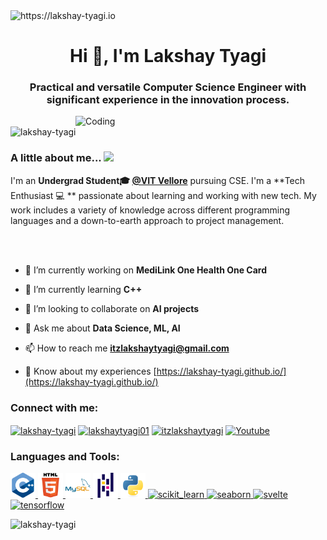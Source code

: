 <img src="https://webartdevelopers.com/blog/wp-content/uploads/2022/07/music-icon-animated.gif" width="100%" height="200" alt="https://lakshay-tyagi.io"/>

<h1 align="center">Hi 👋, I'm Lakshay Tyagi</h1>
<h3 align="center">Practical and versatile Computer Science Engineer with significant experience in the innovation process.</h3>
<img align="right" alt="Coding" width="400" src="https://media.giphy.com/media/v1.Y2lkPTc5MGI3NjExNmM2MWZiOGQ5MmJjNWYyM2JiYzcxMmY0MmZiNzhhMzk4YjhhNDM4OCZjdD1n/xUA7bdpLxQhsSQdyog/giphy.gif">
<p align="left"> <img src="https://komarev.com/ghpvc/?username=lakshay-tyagi&label=Profile%20views&color=0e75b6&style=flat" alt="lakshay-tyagi" /> </p>

### A little about me...  <img src="https://media.giphy.com/media/VgCDAzcKvsR6OM0uWg/giphy.gif" width="50"> 
I'm an **Undergrad Student🎓 [@VIT Vellore](https://www.vit.ac.in)** pursuing CSE. I'm a **Tech Enthusiast 💻 ** passionate about learning and working with new tech. My work includes a variety of knowledge across different programming languages and a down-to-earth approach to project management. <br/><br/>

<p align="left"> <a href="https://twitter.com/" target="blank"><img src="https://img.shields.io/twitter/follow/?logo=twitter&style=for-the-badge" alt="" /></a> </p>

- 🔭 I’m currently working on **MediLink One Health One Card**

- 🌱 I’m currently learning **C++**

- 👯 I’m looking to collaborate on **AI projects**

- 💬 Ask me about **Data Science, ML, AI**

- 📫 How to reach me **itzlakshaytyagi@gmail.com**

- 📄 Know about my experiences [https://lakshay-tyagi.github.io/](https://lakshay-tyagi.github.io/)

<h3 align="left">Connect with me:</h3>
<p align="left">
<a href="https://linkedin.com/in/lakshay-tyagi" target="blank"><img align="center" src="https://raw.githubusercontent.com/rahuldkjain/github-profile-readme-generator/master/src/images/icons/Social/linked-in-alt.svg" alt="lakshay-tyagi" height="30" width="40" /></a>
<a href="https://kaggle.com/lakshaytyagi01" target="blank"><img align="center" src="https://raw.githubusercontent.com/rahuldkjain/github-profile-readme-generator/master/src/images/icons/Social/kaggle.svg" alt="lakshaytyagi01" height="30" width="40" /></a>
<a href="https://www.hackerrank.com/itzlakshaytyagi" target="blank"><img align="center" src="https://raw.githubusercontent.com/rahuldkjain/github-profile-readme-generator/master/src/images/icons/Social/hackerrank.svg" alt="itzlakshaytyagi" height="30" width="40" /></a>
<a href="https://www.youtube.com/channel/ucdwysdsjduxgskx7b9fc4aq" target="blank"><img align="center" src="https://raw.githubusercontent.com/rahuldkjain/github-profile-readme-generator/master/src/images/icons/Social/youtube.svg" alt="Youtube" height="30" width="40" /></a>
</p>

<h3 align="left">Languages and Tools:</h3>
<p align="left"> <a href="https://www.w3schools.com/cpp/" target="_blank" rel="noreferrer"> <img src="https://raw.githubusercontent.com/devicons/devicon/master/icons/cplusplus/cplusplus-original.svg" alt="cplusplus" width="40" height="40"/> </a> <a href="https://www.w3.org/html/" target="_blank" rel="noreferrer"> <img src="https://raw.githubusercontent.com/devicons/devicon/master/icons/html5/html5-original-wordmark.svg" alt="html5" width="40" height="40"/> </a> <a href="https://www.mysql.com/" target="_blank" rel="noreferrer"> <img src="https://raw.githubusercontent.com/devicons/devicon/master/icons/mysql/mysql-original-wordmark.svg" alt="mysql" width="40" height="40"/> </a> <a href="https://pandas.pydata.org/" target="_blank" rel="noreferrer"> <img src="https://raw.githubusercontent.com/devicons/devicon/2ae2a900d2f041da66e950e4d48052658d850630/icons/pandas/pandas-original.svg" alt="pandas" width="40" height="40"/> </a> <a href="https://www.python.org" target="_blank" rel="noreferrer"> <img src="https://raw.githubusercontent.com/devicons/devicon/master/icons/python/python-original.svg" alt="python" width="40" height="40"/> </a> <a href="https://scikit-learn.org/" target="_blank" rel="noreferrer"> <img src="https://upload.wikimedia.org/wikipedia/commons/0/05/Scikit_learn_logo_small.svg" alt="scikit_learn" width="40" height="40"/> </a> <a href="https://seaborn.pydata.org/" target="_blank" rel="noreferrer"> <img src="https://seaborn.pydata.org/_images/logo-mark-lightbg.svg" alt="seaborn" width="40" height="40"/> </a> <a href="https://svelte.dev" target="_blank" rel="noreferrer"> <img src="https://upload.wikimedia.org/wikipedia/commons/1/1b/Svelte_Logo.svg" alt="svelte" width="40" height="40"/> </a> <a href="https://www.tensorflow.org" target="_blank" rel="noreferrer"> <img src="https://www.vectorlogo.zone/logos/tensorflow/tensorflow-icon.svg" alt="tensorflow" width="40" height="40"/> </a> </p>

<p><img align="left" src="https://github-readme-stats.vercel.app/api/top-langs?username=lakshay-tyagi&show_icons=true&locale=en&layout=compact" alt="lakshay-tyagi" /></p>


